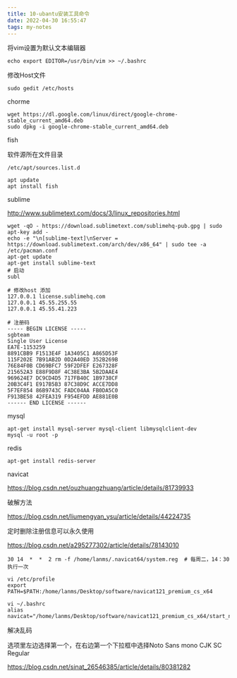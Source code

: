 ```yaml
---
title: 10-ubantu安装工具命令
date: 2022-04-30 16:55:47
tags: my-notes
---
```

将vim设置为默认文本编辑器

```shell
echo export EDITOR=/usr/bin/vim >> ~/.bashrc 
```



修改Host文件

```shell
sudo gedit /etc/hosts
```



chorme

```shell
wget https://dl.google.com/linux/direct/google-chrome-stable_current_amd64.deb
sudo dpkg -i google-chrome-stable_current_amd64.deb
```



fish

软件源所在文件目录

```shell
/etc/apt/sources.list.d

apt update
apt install fish

```



sublime

http://www.sublimetext.com/docs/3/linux_repositories.html

```shell
wget -qO - https://download.sublimetext.com/sublimehq-pub.gpg | sudo apt-key add - 
echo -e "\n[sublime-text]\nServer = https://download.sublimetext.com/arch/dev/x86_64" | sudo tee -a /etc/pacman.conf
apt-get update 
apt-get install sublime-text
# 启动
subl
```

```
# 修改host 添加
127.0.0.1 license.sublimehq.com
127.0.0.1 45.55.255.55
127.0.0.1 45.55.41.223

# 注册码
----- BEGIN LICENSE -----
sgbteam
Single User License
EA7E-1153259
8891CBB9 F1513E4F 1A3405C1 A865D53F
115F202E 7B91AB2D 0D2A40ED 352B269B
76E84F0B CD69BFC7 59F2DFEF E267328F
215652A3 E88F9D8F 4C38E3BA 5B2DAAE4
969624E7 DC9CD4D5 717FB40C 1B9738CF
20B3C4F1 E917B5B3 87C38D9C ACCE7DD8
5F7EF854 86B9743C FADC04AA FB0DA5C0
F913BE58 42FEA319 F954EFDD AE881E0B
------ END LICENSE ------

```

mysql

```shell
apt-get install mysql-server mysql-client libmysqlclient-dev
mysql -u root -p
```



redis

```shell
apt-get install redis-server

```



navicat

https://blog.csdn.net/ouzhuangzhuang/article/details/81739933

破解方法

https://blog.csdn.net/liumengyan_ysu/article/details/44224735



定时删除注册信息可以永久使用

https://blog.csdn.net/a295277302/article/details/78143010

```shell
30 14  *  *  2 rm -f /home/lanms/.navicat64/system.reg  # 每周二，14：30执行一次
```

```
vi /etc/profile
export PATH=$PATH:/home/lanms/Desktop/software/navicat121_premium_cs_x64

vi ~/.bashrc
alias navicat="/home/lanms/Desktop/software/navicat121_premium_cs_x64/start_navicat"
```

解决乱码

选项里左边选择第一个，在右边第一个下拉框中选择Noto Sans mono CJK SC Regular

https://blog.csdn.net/sinat_26546385/article/details/80381282